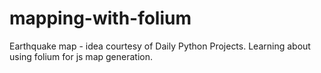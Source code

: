 # mapping-with-folium
Earthquake map - idea courtesy of Daily Python Projects. Learning about using folium for js map generation.
